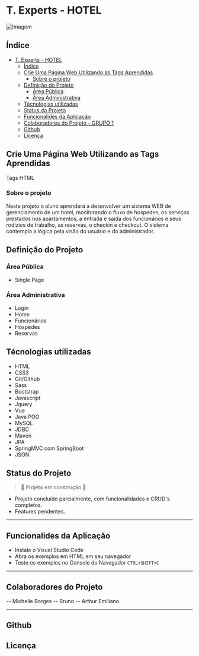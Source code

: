 # T. Experts - HOTEL

![Imagem](images/logoTex.png)

## Índice

- [T. Experts - HOTEL](#t-experts---hotel)
  - [Índice](#índice)
  - [Crie Uma Página Web Utilizando as Tags Aprendidas](#crie-uma-página-web-utilizando-as-tags-aprendidas)
    - [Sobre o projeto](#sobre-o-projeto)
  - [Definição do Projeto](#definição-do-projeto)
    - [Área Pública](#área-pública)
    - [Área Administrativa](#área-administrativa)
  - [Técnologias utilizadas](#técnologias-utilizadas)
  - [Status do Projeto](#status-do-projeto)
  - [Funcionalides da Aplicação](#funcionalides-da-aplicação)
  - [Colaboradores do Projeto - GRUPO 1](#colaboradores-do-projeto---grupo-1)
  - [Github](#github)
  - [Licença](#licença)

## Crie Uma Página Web Utilizando as Tags Aprendidas

Tags HTML

### Sobre o projeto

Neste projeto o aluno aprenderá a desenvolver um sistema WEB de gerenciamento de um hotel, monitorando o fluxo de hospedes, os serviços prestados nos apartamentos, a entrada e saída dos funcionários e seus rodízios de trabalho, as reservas, o checkin e checkout. O sistema contempla a lógica pela visão do usuário e do administrador.

## Definição do Projeto

### Área Pública
- Single Page
  
### Área Administrativa
- Login
- Home
- Funcionários
- Hóspedes
- Reservas 

## Técnologias utilizadas

- HTML
- CSS3
- Git/Github
- Sass
- Bootstrap
- Javascript
- Jquery
- Vue
- Java POO
- MySQL
- JDBC
- Maven
- JPA
- SpringMVC com SpringBoot
- JSON

## Status do Projeto

> :construction: Projeto em construção :construction:

- Projeto concluído parcialmente, com funcionalidades e CRUD's completos.
- Features pendentes.

---

## Funcionalides da Aplicação

- Instale o Visual Studio Code
- Abra os exemplos em HTML em seu navegador
- Teste os exemplos no Console do Navegador `CTRL+SHIFT+C`

---

## Colaboradores do Projeto 

-- Michelle Borges
-- Bruno 
-- Arthur Emiliano


---

## Github



## Licença


